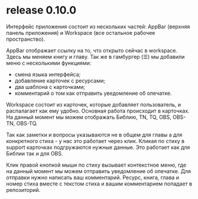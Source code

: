 # release 0.10.0

Интерфейс приложения состоит из нескольких частей: AppBar (верхняя панель приложения) и Workspace (все остальное рабочее пространство).

AppBar отображает ссылку на то, что открыто сейчас в workspace.
Здесь мы меняем книгу и главу.
Так же в гамбургер (☰) мы добавили меню с несколькими функциями:
 - смена языка интерфейса;
 - добавление карточек с ресурсами;
 - два шаблона с карточками;
 - комментарий о том как отправить уведомление об опечатке.

Workspace состоит из карточек, которые добавляет пользователь, и распалагает как ему удобно.
Основная работа происходит в карточках.
На данный момент мы можем отображать Библию, TN, TQ, OBS, OBS-TN, OBS-TQ.

Так как заметки и вопросы указываются не в общем для главы а для конкретного стиха - у нас это работает через клик.
Кликая по стиху в support карточках подгружаются нужные данные. Это работает как для Библии так и для OBS.

Клик правой кнопкой мыши по стиху вызывает контекстное меню, где на данный момент мы можем отправить уведомление об опечатке. 
Для отправки нужно написать ваш комментарий. Ресурс, книга, глава и номер стиха вместе с текстом стиха и вашим комментарием попадает в репозиторий.
